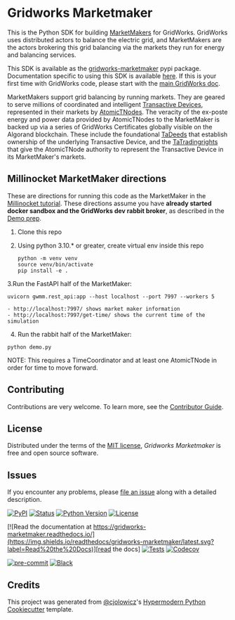 # Gridworks Marketmaker

This is the Python SDK for building 
[MarketMakers](https://gridworks.readthedocs.io/en/latest/market-maker.html) for GridWorks.   GridWorks uses distributed actors to balance the electric grid, and MarketMakers are the actors brokering this grid balancing via the markets they run for energy and balancing services.

This SDK is available as the [gridworks-marketmaker](https://pypi.org/project/gridworks-marketmaker/) pypi package. Documentation
specific to using this SDK is available [here](https://gridworks-marketmaker.readthedocs.io/). If this is your first time
with GridWorks code, please start with the [main GridWorks doc](https://gridworks.readthedocs.io/).



MarketMakers support grid balancing by running markets. They are geared to serve millions of coordinated and intelligent
[Transactive Devices](https://gridworks.readthedocs.io/en/latest/transactive-device.html), represented in their
markets by  [AtomicTNodes](https://gridworks.readthedocs.io/en/latest/atomic-t-node.html). The veracity of the
ex-poste energy and power data provided by AtomicTNodes to the MarketMaker is backed up via a series of GridWorks Certificates
globally visible on the Algorand blockchain.  These include the foundational
[TaDeeds](https://gridworks.readthedocs.io/en/latest/ta-deed.html) that establish ownership of the underlying
Transactive Device, and the [TaTradingrights](https://gridworks.readthedocs.io/en/latest/ta-trading-rights.html) that
give the AtomicTNode authority to represent the Transactive Device in its MarketMaker's markets.


## Millinocket MarketMaker directions

These are directions for running this code as the MarketMaker in the [Millinocket tutorial](https://gridworks.readthedocs.io/en/latest/millinocket-tutorial.html).  These directions assume you have **already started docker sandbox and the GridWorks dev rabbit broker**, as described in the [Demo prep](https://gridworks.readthedocs.io/en/latest/millinocket-tutorial.html#demo-prep).

1. Clone this repo

2. Using python 3.10.\* or greater, create virtual env inside this repo

   ```
   python -m venv venv
   source venv/bin/activate
   pip install -e .
   ```
3.Run the FastAPI half of the MarketMaker:

```
uvicorn gwmm.rest_api:app --host localhost --port 7997 --workers 5
```

    - http://localhost:7997/ shows market maker information
    - http://localhost:7997/get-time/ shows the current time of the simulation

4. Run the rabbit half of the MarketMaker:

```
python demo.py
```

NOTE: This requires a TimeCoordinator and at least one AtomicTNode in order
for time to move forward. 


## Contributing

Contributions are very welcome.
To learn more, see the [Contributor Guide].

## License

Distributed under the terms of the [MIT license][license],
_Gridworks Marketmaker_ is free and open source software.

## Issues

If you encounter any problems,
please [file an issue] along with a detailed description.

[![PyPI](https://img.shields.io/pypi/v/gridworks-marketmaker.svg)][pypi_]
[![Status](https://img.shields.io/pypi/status/gridworks-marketmaker.svg)][status]
[![Python Version](https://img.shields.io/pypi/pyversions/gridworks-marketmaker)][python version]
[![License](https://img.shields.io/pypi/l/gridworks-marketmaker)][license]

[![Read the documentation at https://gridworks-marketmaker.readthedocs.io/](https://img.shields.io/readthedocs/gridworks-marketmaker/latest.svg?label=Read%20the%20Docs)][read the docs]
[![Tests](https://github.com/thegridelectric/gridworks-marketmaker/workflows/Tests/badge.svg)][tests]
[![Codecov](https://codecov.io/gh/thegridelectric/gridworks-marketmaker/branch/main/graph/badge.svg)][codecov]

[![pre-commit](https://img.shields.io/badge/pre--commit-enabled-brightgreen?logo=pre-commit&logoColor=white)][pre-commit]
[![Black](https://img.shields.io/badge/code%20style-black-000000.svg)][black]

[pypi_]: https://pypi.org/project/gridworks-marketmaker/
[status]: https://pypi.org/project/gridworks-marketmaker/
[python version]: https://pypi.org/project/gridworks-marketmaker
[read the docs]: https://gridworks-marketmaker.readthedocs.io/
[tests]: https://github.com/thegridelectric/gridworks-marketmaker/actions?workflow=Tests
[codecov]: https://app.codecov.io/gh/thegridelectric/gridworks-marketmaker
[pre-commit]: https://github.com/pre-commit/pre-commit
[black]: https://github.com/psf/black

## Credits

This project was generated from [@cjolowicz]'s [Hypermodern Python Cookiecutter] template.

[@cjolowicz]: https://github.com/cjolowicz
[pypi]: https://pypi.org/
[hypermodern python cookiecutter]: https://github.com/cjolowicz/cookiecutter-hypermodern-python
[file an issue]: https://github.com/thegridelectric/gridworks-marketmaker/issues
[pip]: https://pip.pypa.io/

<!-- github-only -->

[license]: https://github.com/thegridelectric/gridworks-marketmaker/blob/main/LICENSE
[contributor guide]: https://github.com/thegridelectric/gridworks-marketmaker/blob/main/CONTRIBUTING.md
[command-line reference]: https://gridworks-marketmaker.readthedocs.io/en/latest/usage.html
